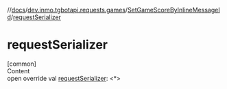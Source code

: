 //[docs](../../../index.md)/[dev.inmo.tgbotapi.requests.games](../index.md)/[SetGameScoreByInlineMessageId](index.md)/[requestSerializer](request-serializer.md)



# requestSerializer  
[common]  
Content  
open override val [requestSerializer](request-serializer.md): <*>  



